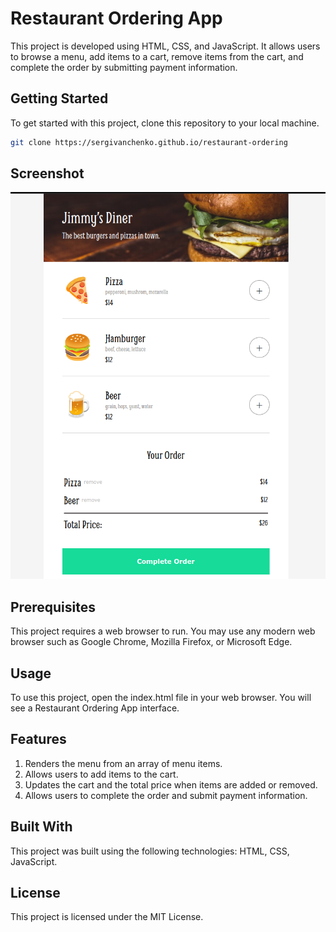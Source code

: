 # Restaurant Ordering App

This project is developed using HTML, CSS, and JavaScript. It allows users to browse a menu, add items to a cart, remove items from the cart, and complete the order by submitting payment information.

## Getting Started

To get started with this project, clone this repository to your local machine.

```bash
git clone https://sergivanchenko.github.io/restaurant-ordering
```

## Screenshot

![Jimmy’s Diner](images//jimmys-diner.png)

## Prerequisites
This project requires a web browser to run. You may use any modern web browser such as Google Chrome, Mozilla Firefox, or Microsoft Edge.

## Usage
To use this project, open the index.html file in your web browser. You will see a Restaurant Ordering App interface.

## Features
1. Renders the menu from an array of menu items.
2. Allows users to add items to the cart.
3. Updates the cart and the total price when items are added or removed.
4. Allows users to complete the order and submit payment information.

## Built With
This project was built using the following technologies: HTML, CSS, JavaScript.

## License
This project is licensed under the MIT License.